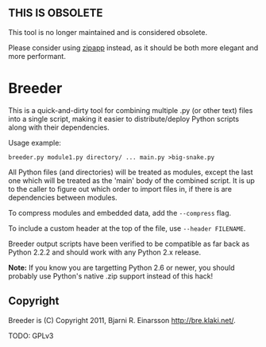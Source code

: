 ## THIS IS OBSOLETE

This tool is no longer maintained and is considered obsolete.

Please consider using [zipapp](https://docs.python.org/3/library/zipapp.html) instead, as it should be both more elegant and more performant.

# Breeder #

This is a quick-and-dirty tool for combining multiple .py (or other text)
files into a single script, making it easier to distribute/deploy Python
scripts along with their dependencies.

Usage example:

    breeder.py module1.py directory/ ... main.py >big-snake.py

All Python files (and directories) will be treated as modules, except the last
one which will be treated as the 'main' body of the combined script.  It is up
to the caller to figure out which order to import files in, if there is are
dependencies between modules.

To compress modules and embedded data, add the `--compress` flag.

To include a custom header at the top of the file, use `--header FILENAME`.

Breeder output scripts have been verified to be compatible as far back as
Python 2.2.2 and should work with any Python 2.x release.

**Note:** If you know you are targetting Python 2.6 or newer, you should
probably use Python's native .zip support instead of this hack!


## Copyright ##

Breeder is (C) Copyright 2011, Bjarni R. Einarsson <http://bre.klaki.net/>.

TODO: GPLv3

